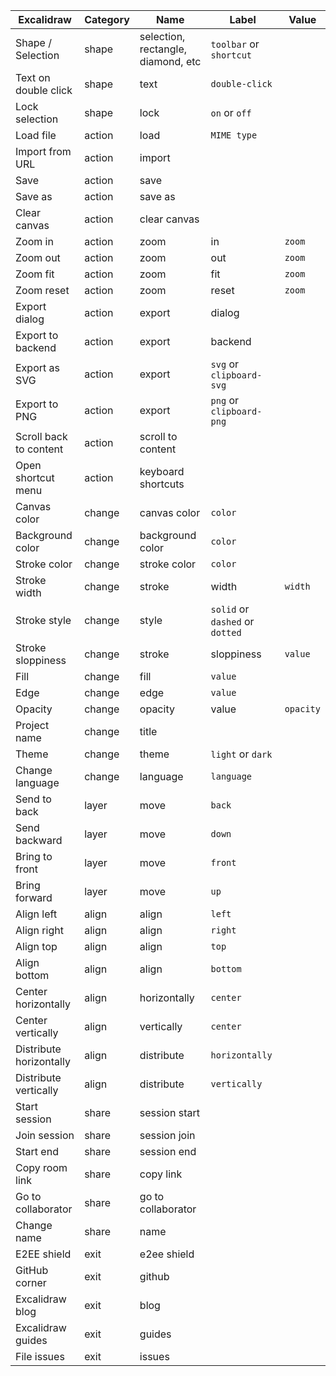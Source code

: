 | Excalidraw              | Category | Name                               | Label                           | Value     |
| ----------------------- | -------- | ---------------------------------- | ------------------------------- | --------- |
| Shape / Selection       | shape    | selection, rectangle, diamond, etc | `toolbar` or `shortcut`         |
| Text on double click    | shape    | text                               | `double-click`                  |
| Lock selection          | shape    | lock                               | `on` or `off`                   |
| Load file               | action   | load                               | `MIME type`                     |
| Import from URL         | action   | import                             |
| Save                    | action   | save                               |
| Save as                 | action   | save as                            |
| Clear canvas            | action   | clear canvas                       |
| Zoom in                 | action   | zoom                               | in                              | `zoom`    |
| Zoom out                | action   | zoom                               | out                             | `zoom`    |
| Zoom fit                | action   | zoom                               | fit                             | `zoom`    |
| Zoom reset              | action   | zoom                               | reset                           | `zoom`    |
| Export dialog           | action   | export                             | dialog                          |
| Export to backend       | action   | export                             | backend                         |
| Export as SVG           | action   | export                             | `svg` or `clipboard-svg`        |
| Export to PNG           | action   | export                             | `png` or `clipboard-png`        |
| Scroll back to content  | action   | scroll to content                  |
| Open shortcut menu      | action   | keyboard shortcuts                 |
| Canvas color            | change   | canvas color                       | `color`                         |
| Background color        | change   | background color                   | `color`                         |
| Stroke color            | change   | stroke color                       | `color`                         |
| Stroke width            | change   | stroke                             | width                           | `width`   |
| Stroke style            | change   | style                              | `solid` or `dashed` or `dotted` |
| Stroke sloppiness       | change   | stroke                             | sloppiness                      | `value`   |
| Fill                    | change   | fill                               | `value`                         |
| Edge                    | change   | edge                               | `value`                         |
| Opacity                 | change   | opacity                            | value                           | `opacity` |
| Project name            | change   | title                              |
| Theme                   | change   | theme                              | `light` or `dark`               |
| Change language         | change   | language                           | `language`                      |
| Send to back            | layer    | move                               | `back`                          |
| Send backward           | layer    | move                               | `down`                          |
| Bring to front          | layer    | move                               | `front`                         |
| Bring forward           | layer    | move                               | `up`                            |
| Align left              | align    | align                              | `left`                          |
| Align right             | align    | align                              | `right`                         |
| Align top               | align    | align                              | `top`                           |
| Align bottom            | align    | align                              | `bottom`                        |
| Center horizontally     | align    | horizontally                       | `center`                        |
| Center vertically       | align    | vertically                         | `center`                        |
| Distribute horizontally | align    | distribute                         | `horizontally`                  |
| Distribute vertically   | align    | distribute                         | `vertically`                    |
| Start session           | share    | session start                      |
| Join session            | share    | session join                       |
| Start end               | share    | session end                        |
| Copy room link          | share    | copy link                          |
| Go to collaborator      | share    | go to collaborator                 |
| Change name             | share    | name                               |
| E2EE shield             | exit     | e2ee shield                        |
| GitHub corner           | exit     | github                             |
| Excalidraw blog         | exit     | blog                               |
| Excalidraw guides       | exit     | guides                             |
| File issues             | exit     | issues                             |
